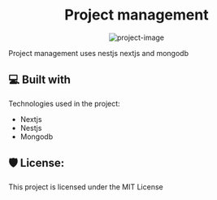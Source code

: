 <h1 align="center" id="title">Project management</h1>

<p align="center"><img src="https://socialify.git.ci/chuanghiduoc/project-management/image?description=1&amp;language=1&amp;name=1&amp;owner=1&amp;theme=Light" alt="project-image"></p>

<p id="description">Project management uses nestjs nextjs and mongodb</p>
  
<h2>💻 Built with</h2>

Technologies used in the project:

*   Nextjs
*   Nestjs
*   Mongodb

<h2>🛡️ License:</h2>

This project is licensed under the MIT License

